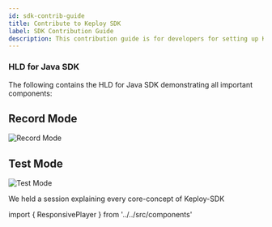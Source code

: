```yaml
---
id: sdk-contrib-guide
title: Contribute to Keploy SDK
label: SDK Contribution Guide
description: This contribution guide is for developers for setting up Keploy backend server with SDKs locally.
---
```



### HLD for Java SDK

The following contains the HLD for Java SDK demonstrating all important components:

## Record Mode

![Record Mode](https://user-images.githubusercontent.com/50234097/222137527-73115265-57ab-4387-bb4c-5cfb7285e894.png)

## Test Mode

![Test Mode](https://user-images.githubusercontent.com/50234097/222137583-d6eda9fa-3903-4222-9a23-faf24a089e06.png)


We held a session explaining every core-concept of Keploy-SDK

import { ResponsivePlayer } from '../../src/components'

<div style={{ maxWidth: "100%"}}>
  <ResponsivePlayer url='https://www.youtube.com/watch?v=X9AHBCopC30'/>
</div>
